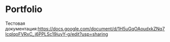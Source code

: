 # Portfolio
Тестовая документация:https://docs.google.com/document/d/1H5uGqOAoudxkZNq7lcqIqoFVRxC_j6PPLSc19iuvY-g/edit?usp=sharing
